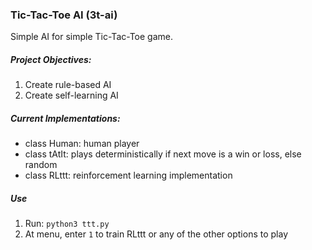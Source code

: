 ### Tic-Tac-Toe AI (3t-ai)
Simple AI for simple Tic-Tac-Toe game.

##### Project Objectives:
1. Create rule-based AI
2. Create self-learning AI

##### Current Implementations:
* class Human: human player
* class tAtIt: plays deterministically if next move is a win or loss, else random
* class RLttt: reinforcement learning implementation

##### Use
1. Run: ```python3 ttt.py```
2. At menu, enter ```1``` to train RLttt or any of the other options to play

